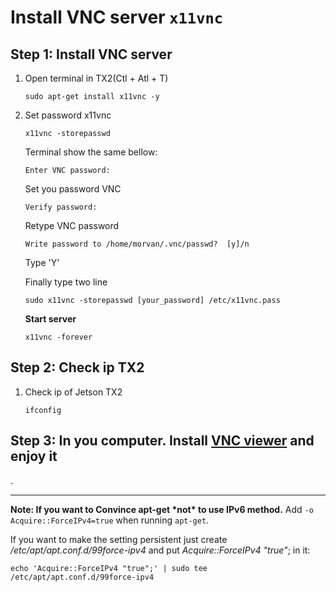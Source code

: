 # Install VNC server `x11vnc`

## Step 1:  Install VNC server

1. Open terminal in TX2(Ctl + Atl + T)
    ```
    sudo apt-get install x11vnc -y
    ```

2. Set password x11vnc
    ```
    x11vnc -storepasswd
    ```
    Terminal show the same bellow:

    ```
    Enter VNC password:
    ```
    Set you password VNC

    ```
    Verify password:
    ```
    Retype VNC password

    ```
    Write password to /home/morvan/.vnc/passwd?  [y]/n
    ```
    Type 'Y'

    Finally type two line

    ```
    sudo x11vnc -storepasswd [your_password] /etc/x11vnc.pass
    ```
    
    **Start server**
    ```
    x11vnc -forever
    ```
## Step 2: Check ip TX2
1. Check ip of Jetson TX2
    ```
    ifconfig
    ```
## Step 3: In you computer. Install [VNC viewer](https://www.realvnc.com/en/connect/download/viewer/) and enjoy it
.

***

**Note: If you want to Convince **apt-get** \*not\* to use IPv6 method.**
Add `-o Acquire::ForceIPv4=true` when running `apt-get`.

If you want to make the setting persistent just create */etc/apt/apt.conf.d/99force-ipv4* and put *Acquire::ForceIPv4 "true"*; in it:
```
echo 'Acquire::ForceIPv4 "true";' | sudo tee /etc/apt/apt.conf.d/99force-ipv4
```